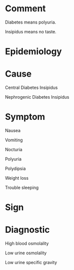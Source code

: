 # Comment

Diabetes means polyuria.

Insipidus means no taste.

# Epidemiology

# Cause

Central Diabetes Insipidus

Nephrogenic Diabetes Insipidus

# Symptom

Nausea

Vomiting

Nocturia

Polyuria

Polydipsia

Weight loss

Trouble sleeping

# Sign

# Diagnostic

High blood osmolality

Low urine osmolality

Low urine specific gravity
